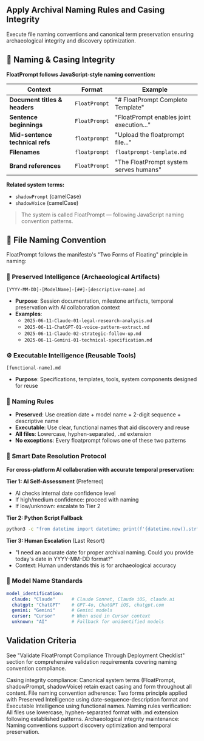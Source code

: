 ## Apply Archival Naming Rules and Casing Integrity

Execute file naming conventions and canonical term preservation ensuring archaeological integrity and discovery optimization.

## 🧩 Naming & Casing Integrity

**FloatPrompt follows JavaScript-style naming convention:**

| **Context** | **Format** | **Example** |
|-------------|------------|-------------|
| **Document titles & headers** | `FloatPrompt` | "# FloatPrompt Complete Template" |
| **Sentence beginnings** | `FloatPrompt` | "FloatPrompt enables joint execution..." |
| **Mid-sentence technical refs** | `floatprompt` | "Upload the floatprompt file..." |
| **Filenames** | `floatprompt` | `floatprompt-template.md` |
| **Brand references** | `FloatPrompt` | "The FloatPrompt system serves humans" |

**Related system terms:**
- `shadowPrompt` (camelCase)
- `shadowVoice` (camelCase)

> The system is called FloatPrompt — following JavaScript naming convention patterns.

## 📁 File Naming Convention

FloatPrompt follows the manifesto's "Two Forms of Floating" principle in naming:

### 📜 Preserved Intelligence (Archaeological Artifacts)
```
[YYYY-MM-DD]-[ModelName]-[##]-[descriptive-name].md
```
- **Purpose**: Session documentation, milestone artifacts, temporal preservation with AI collaboration context
- **Examples**:
  - `2025-06-11-Claude-01-legal-research-analysis.md`
  - `2025-06-11-ChatGPT-01-voice-pattern-extract.md`
  - `2025-06-11-Claude-02-strategic-follow-up.md`
  - `2025-06-11-Gemini-01-technical-specification.md`

### ⚙️ Executable Intelligence (Reusable Tools)
```
[functional-name].md
```
- **Purpose**: Specifications, templates, tools, system components designed for reuse

### 🎯 Naming Rules
- **Preserved**: Use creation date + model name + 2-digit sequence + descriptive name
- **Executable**: Use clear, functional names that aid discovery and reuse
- **All files**: Lowercase, hyphen-separated, `.md` extension
- **No exceptions**: Every floatprompt follows one of these two patterns

### 🤖 Smart Date Resolution Protocol
**For cross-platform AI collaboration with accurate temporal preservation:**

**Tier 1: AI Self-Assessment** (Preferred)
- AI checks internal date confidence level
- If high/medium confidence: proceed with naming
- If low/unknown: escalate to Tier 2

**Tier 2: Python Script Fallback**
```bash
python3 -c "from datetime import datetime; print(f'{datetime.now().strftime(\"%Y-%m-%d\")}')"
```

**Tier 3: Human Escalation** (Last Resort)
- "I need an accurate date for proper archival naming. Could you provide today's date in YYYY-MM-DD format?"
- Context: Human understands this is for archaeological accuracy

### 🎯 Model Name Standards
```yaml
model_identification:
  claude: "Claude"      # Claude Sonnet, Claude iOS, claude.ai
  chatgpt: "ChatGPT"    # GPT-4o, ChatGPT iOS, chatgpt.com  
  gemini: "Gemini"      # Gemini models
  cursor: "Cursor"      # When used in Cursor context
  unknown: "AI"         # Fallback for unidentified models
``` 

## Validation Criteria

See "Validate FloatPrompt Compliance Through Deployment Checklist" section for comprehensive validation requirements covering naming convention compliance.

Casing integrity compliance: Canonical system terms (FloatPrompt, shadowPrompt, shadowVoice) retain exact casing and form throughout all content. File naming convention adherence: Two forms principle applied with Preserved Intelligence using date-sequence-description format and Executable Intelligence using functional names. Naming rules verification: All files use lowercase, hyphen-separated format with .md extension following established patterns. Archaeological integrity maintenance: Naming conventions support discovery optimization and temporal preservation. 